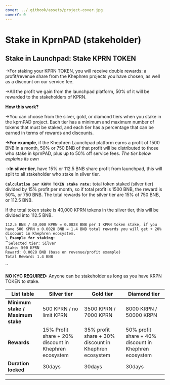 ```yaml
---
cover: ../.gitbook/assets/project-cover.jpg
coverY: 0
---
```


# Stake in KprnPAD (stakeholder)

## **Stake in Launchpad:** Stake KPRN TOKEN

→For staking your KPRN TOKEN, you will receive double rewards: a profit/revenue share from the Khephren projects you have chosen, as well as a discount on our service fee.

→All the profit we gain from the launchpad platform, 50% of it will be rewarded to the stakeholders of KPRN.

**How this work?**

→You can choose from the silver, gold, or diamond tiers when you stake in the kprnPAD project. Each tier has a minimum and maximum number of tokens that must be staked, and each tier has a percentage that can be earned in terms of rewards and discounts.

**→For example**, if the Khephren Launchpad platform earns a profit of 1500 BNB in a month, 50% or 750 BNB of that profit will be distributed to those who stake in kprnPAD, plus up to 50% off service fees. _The tier below explains its own_

→**In silver tier**, have 15% or 112.5 BNB share profit from launchpad, this will split to all stakeholder who stake in silver tier.

**`Calculation per KRPN TOKEN stake rate:`** total token staked (silver tier) divided by 15% profit per month, so if total profit is 1500 BNB, the reward is 50%, or 750 BNB. The total rewards for the silver tier are 15% of 750 BNB, or 112.5 BNB.

If the total token stake is 40,000 KPRN tokens in the silver tier, this will be divided into 112.5 BNB.

`112.5 BNB / 40,000 KPRN = 0.0028 BNB per 1 KPRN token stake, if you have 500 KPRN x 0.0028 BNB = 1.4 BNB total rewards you will get + 20% discount in Khephren ecosystem.`\
``\
``**`Example for staking:`**\
**``**`Selected tier: Silver`\
`Stake: 500 KPRN`\
`Reward: 0.0028 BNB (base on revenue/profit example)`\
`Total Reward: 1.4 BNB`

``

**NO KYC REQUIRED:** Anyone can be stakeholder as long as you have KRPN TOKEN to stake.



| List table                        | Silver tier                                           | Gold tier                                             | Diamond tier                                          |
| --------------------------------- | ----------------------------------------------------- | ----------------------------------------------------- | ----------------------------------------------------- |
| **Minimum stake / Maximum stake** | 500 KPRN / no limit KPRN                              | 3500 KPRN / 7000 KPRN                                 | 8000 KRPN / 50000 KRPN                                |
| **Rewards**                       | 15% Profit share + 20% discount in Khephren ecosystem | 35% profit share + 30% discount in Khephren ecosystem | 50% profit share + 40% discount in Khephren ecosystem |
| **Duration locked**               | 30days                                                | 30days                                                | 30days                                                |



****
